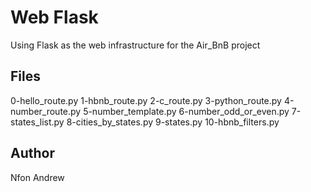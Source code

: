 # Web Flask

Using Flask as the web infrastructure for the Air_BnB project

## Files

0-hello_route.py
1-hbnb_route.py
2-c_route.py
3-python_route.py
4-number_route.py
5-number_template.py
6-number_odd_or_even.py
7-states_list.py
8-cities_by_states.py
9-states.py
10-hbnb_filters.py

## Author

Nfon Andrew
